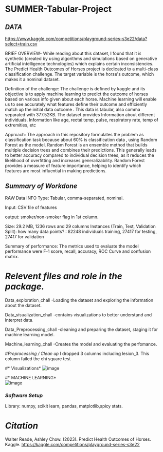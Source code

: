 # SUMMER-Tabular-Project
## *DATA*  
https://www.kaggle.com/competitions/playground-series-s3e22/data?select=train.csv  


BRIEF OVERVIEW- While reading about this dataset, I found that it is synthetic (created by using algorithms and simulations based on generative artificial intelligence technologies) which explains certain inconsistencies. The Predict Health Outcomes of Horses project is dedicated to a multi-class classification challenge. The target variable is the horse's outcome, which makes it a nominal dataset.  

Definition of the challenge: The challenge is defined by kaggle and its objective is to apply machine learning to predict the outcome of horses based on various info given about each horse. Machine learning will enable us to see accurately what features define their outcome and efficiently match up the initial data outcome . This data is tabular, also comma separated with 377.52KB. The dataset provides Information about different individuals. Information like age, rectal temp, pulse, respiratory rate, temp of extremities, etc  

Approach: The approach in this repository formulates the problem as classification task because about 60% is classification data , using Random Forest as the model. Random Forest is an ensemble method that builds multiple decision trees and combines their predictions. This generally leads to better accuracy compared to individual decision trees, as it reduces the likelihood of overfitting and increases generalizability. Random Forest provides a measure of feature importance, helping to identify which features are most influential in making predictions.  

## *Summary of Workdone*
RAW Data INFO
Type: Tabular, comma-separated, nominal.

Input: CSV file of features

output: smoker/non-smoker flag in 1st column.

Size: 29.2 MB, 1236 rows and 29 columns Instances (Train, Test, Validation Split): how many data points? : 82248 individuals training, 27417 for testing, 27417 for validation

Summary of performance: The metrics used to evaluate the model performance were F-1 score, recall, accuracy, ROC Curve and confusion matrix.

# *Relevent files and role in the package.*  

Data_exploration_chall -Loading the dataset and exploring the information about the dataset.

Data_visualization_chall -contains visualizations to better understand and interpret data.

Data_Preprocessing_chall -cleaning and preparing the dataset, staging it for machine learning model.

Machine_learning_chall -Creates the model and evaluating the perfomance.  

#*Preprocessing / Clean up*
I dropped 3 columns including lesion_3. This column failed the chi square test

#* Visualizations*
![image](https://github.com/user-attachments/assets/b25aa411-7289-41b2-aa4d-88f4b8685057)  

#* MACHINE LEARNING*  
![image](https://github.com/user-attachments/assets/7d18d7d9-3340-4f1a-9a24-62629485dc8c)




### *Software Setup*
Library: numpy, scikit learn, pandas, matplotlib,spicy stats.  



# *Citation*  
Walter Reade, Ashley Chow. (2023). Predict Health Outcomes of Horses. Kaggle. https://kaggle.com/competitions/playground-series-s3e22
